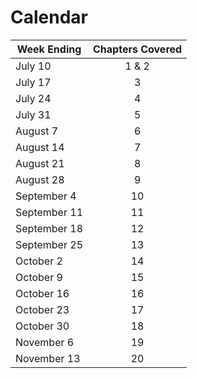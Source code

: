 # Calendar

|Week Ending	| Chapters Covered|
|---------------|:---------------:|
|July 10	| 1 \& 2	|
|July 17	| 3		|
|July 24	| 4		|
|July 31	| 5		|
|August 7	| 6		|
|August 14	| 7		|
|August 21	| 8		|
|August 28	| 9		|
|September 4	| 10 		|
|September 11	| 11 		|
|September 18	| 12 		|
|September 25	| 13 		|
|October 2	| 14 		|
|October 9	| 15 		|
|October 16	| 16 		|
|October 23	| 17 		|
|October 30	| 18 		|
|November 6	| 19 		|
|November 13	| 20 		|
